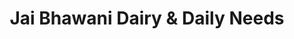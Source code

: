 ---
title: "Jai Bhawani Dairy & Daily Needs"
url: /nagpur/jai-bhawani-dairy-and-daily-needs/
shop: convenience
---